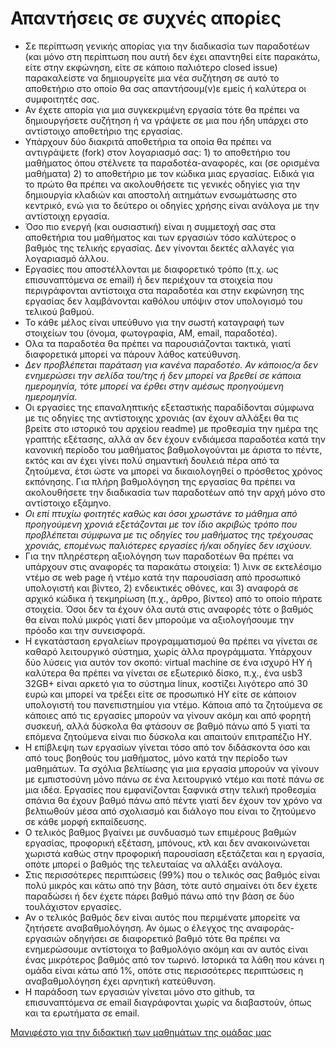 # Απαντήσεις σε συχνές απορίες
* Σε περίπτωση γενικής απορίας για την διαδικασία των παραδοτέων (και μόνο στη περίπτωση που αυτή δεν έχει απαντηθεί είτε παρακάτω, είτε στην εκφώνηση, είτε σε κάποιο παλιότερο closed issue) παρακαλείστε να δημιουργείτε μια νέα συζήτηση σε αυτό το αποθετήριο στο οποίο θα σας απαντήσουμ(ν)ε εμείς ή καλύτερα οι συμφοιτητές σας.
* Αν έχετε απορία για μια συγκεκριμένη εργασία τότε θα πρέπει να δημιουργήσετε συζήτηση ή να γράψετε σε μια που ήδη υπάρχει στο αντίστοιχο αποθετήριο της εργασίας.
* Υπάρχουν δύο διακριτά αποθετήρια τα οποία θα πρέπει να αντιγράψετε (fork) στον λογαριασμό σας: 1) το αποθετήριο του μαθήματος όπου στέλνετε τα παραδοτέα-αναφορές, και (σε ορισμένα μαθήματα) 2) το αποθετήριο με τον κώδικα μιας εργασίας. Ειδικά για το πρώτο θα πρέπει να ακολουθήσετε τις γενικές οδηγίες για την δημιουργία κλαδιών και αποστολή αιτημάτων ενσωμάτωσης στο κεντρικό, ενώ για το δεύτερο οι οδηγίες χρήσης είναι ανάλογα με την αντίστοιχη εργασία.
* Όσο πιο ενεργή (και ουσιαστική) είναι η συμμετοχή σας στα αποθετήρια του μαθήματος και των εργασιών τόσο καλύτερος ο βαθμός της τελικής εργασίας. Δεν γίνονται δεκτές αλλαγές για λογαριασμό άλλου. 
* Εργασίες που αποστέλλονται με διαφορετικό τρόπο (π.χ. ως επισυναπτόμενα σε email) ή δεν περιέχουν τα στοιχεία που περιγράφονται αντίστοιχα στα παραδοτέα και στην εκφώνηση της εργασίας δεν λαμβάνονται καθόλου υπόψιν στον υπολογισμό του τελικού βαθμού. 
* Το κάθε μέλος είναι υπεύθυνο για την σωστή καταγραφή των στοιχείων του (όνομα, φωτογραφία, AM, email, παραδοτέα).
* Ολα τα παραδοτέα θα πρέπει να παρουσιάζονται τακτικά, γιατί διαφορετικά μπορεί να πάρουν λάθος κατεύθυνση. 
* *Δεν προβλέπεται παράταση για κανένα παραδοτέο. Αν κάποιος/α δεν ενημερώσει την σελίδα του/της ή δεν μπορεί να βρεθεί σε κάποια ημερομηνία, τότε μπορεί να έρθει στην αμέσως προηγούμενη ημερομηνία.*
* Οι εργασίες της επαναληπτικής εξεταστικής παραδίδονται σύμφωνα με τις οδηγίες της αντίστοιχης χρονιάς (αν έχουν αλλάξει θα τις βρείτε στο ιστορικό του αρχείου readme) με προθεσμία την ημέρα της γραπτής εξέτασης, αλλά αν δεν έχουν ενδιάμεσα παραδοτέα κατά την κανονική περίοδο του μαθήματος βαθμολογούνται με άριστα το πέντε, εκτός και αν έχει γίνει πολύ σημαντική δουλειά πέρα από τα ζητούμενα, έτσι ώστε να μπορεί να δικαιολογηθεί ο πρόσθετος χρόνος εκπόνησης. Για πλήρη βαθμολόγηση της εργασίας θα πρέπει να ακολουθήσετε την διαδικασία των παραδοτέων από την αρχή μόνο στο αντίστοιχο εξάμηνο.
* *Οι επί πτυχίω φοιτητές καθώς και όσοι χρωστάνε το μάθημα από προηγούμενη χρονιά εξετάζονται με τον ίδιο ακριβώς τρόπο που προβλέπεται σύμφωνα με τις οδηγίες του μαθήματος της τρέχουσας χρονιάς, επομένως παλιότερες εργασίες ή/και οδηγίες δεν ισχύουν.*
* Για την πληρέστερη αξιολόγηση των παραδοτέων θα πρέπει να υπάρχουν στις αναφορές τα παρακάτω στοιχεία: 1) λινκ σε εκτελέσιμο ντέμο σε web page ή ντέμο κατά την παρουσίαση από προσωπικό υπολογιστή και βίντεο, 2) ενδεικτικές οθόνες, και 3) αναφορά σε αρχικό κώδικα ή τεκμηρίωση (π.χ., άρθρο, βίντεο) από το οποίο πήρατε στοιχεία. Όσοι δεν τα έχουν όλα αυτά στις αναφορές τότε ο βαθμός θα είναι πολύ μικρός γιατί δεν μπορούμε να αξιολογήσουμε την πρόοδο και την συνεισφορά.
* Η εγκατάσταση εργαλείων προγραμματισμού θα πρέπει να γίνεται σε καθαρό λειτουργικό σύστημα, χωρίς άλλα προγράμματα. Υπάρχουν δύο λύσεις για αυτόν τον σκοπό: virtual machine σε ένα ισχυρό ΗΥ ή καλύτερα θα πρέπει να γίνεται σε εξωτερικό δίσκο, π.χ., ένα usb3 32GB+ είναι αρκετό για το σύστημα linux, κοστίζει λιγότερο από 30 ευρώ και μπορεί να τρέξει είτε σε προσωπικό ΗΥ είτε σε κάποιον υπολογιστή του πανεπιστημίου για ντέμο. Κάποια από τα ζητούμενα σε κάποιες από τις εργασίες μπορούν να γίνουν ακόμη και από φορητή συσκευή, αλλά δύσκολα θα φτάσουν σε βαθμό πάνω από 5 γιατί τα επόμενα ζητούμενα είναι πιο δύσκολα και απαιτούν επιτραπέζιο ΗΥ.
* Η επίβλεψη των εργασίων γίνεται τόσο από τον διδάσκοντα όσο και από τους βοηθούς του μαθήματος, μόνο κατά την περίοδο των μαθημάτων. Τα σχόλια βελτίωσης για μια εργασία μπορούν να γίνουν με εμπιστοσύνη μόνο πάνω σε ένα λειτουργικό ντέμο και ποτέ πάνω σε μια ιδέα. Εργασίες που εμφανίζονται ξαφνικά στην τελική προθεσμία σπάνια θα έχουν βαθμό πάνω από πέντε γιατί δεν έχουν τον χρόνο να βελτιωθούν μέσα από σχολιασμό και διάλογο που είναι το ζητούμενο σε κάθε μορφή εκπαίδευσης.
* Ο τελικός βαθμος βγαίνει με συνδυασμό των επιμέρους βαθμών εργασίας, προφορική εξέταση, μπόνους, κτλ και δεν ανακοινώνεται χωριστά καθώς στην προφορική παρουσίαση εξετάζεται και η εργασία, οπότε μπορεί ο βαθμός της τελευταίας να αλλάξει ανάλογα.
* Στις περισσότερες περιπτώσεις (99%) που ο τελικός σας βαθμός είναι πολύ μικρός και κάτω από την βάση, τότε αυτό σημαίνει ότι δεν έχετε παραδώσει ή δεν έχετε πάρει βαθμό πάνω από την βάση σε δύο τουλάχιστον εργασίες.
* Αν ο τελικός βαθμός δεν είναι αυτός που περιμένατε μπορείτε να ζητήσετε αναβαθμολόγηση. Αν όμως ο έλεγχος της αναφοράς-εργασιών οδηγήσει σε διαφορετικό βαθμό τότε θα πρέπει να ενημερώσουμε αντίστοιχα το βαθμολόγιο ακόμη και αν αυτός είναι ένας μικρότερος βαθμός από τον τωρινό. Ιστορικά τα λάθη που κάνει η ομάδα είναι κάτω από 1%, οπότε στις περισσότερες περιπτώσεις η αναβαθμολόγηση έχει αρνητική κατεύθυνση.
* Η παράδοση των εργασιών γίνεται μόνο στο github, τα επισυναπτόμενα σε email διαγράφονται χωρίς να διαβαστούν, όπως και τα ερωτήματα σε email.

[Μανιφέστο για την διδακτική των μαθημάτων της ομάδας μας](https://courses-ionio.github.io/help/manifesto/)
